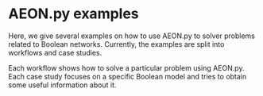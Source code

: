 # AEON.py examples

Here, we give several examples on how to use AEON.py to solver problems related to Boolean networks.
Currently, the examples are split into workflows and case studies.

Each workflow shows how to solve a particular problem using AEON.py. Each case study focuses on a specific
Boolean model and tries to obtain some useful information about it.